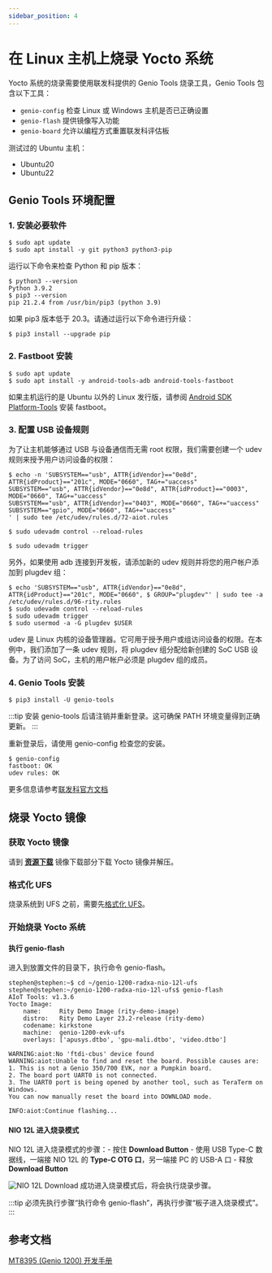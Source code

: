 ```yaml
---
sidebar_position: 4
---
```


# 在 Linux 主机上烧录 Yocto 系统

Yocto 系统的烧录需要使用联发科提供的 Genio Tools 烧录工具，Genio Tools 包含以下工具：

- `genio-config` 检查 Linux 或 Windows 主机是否已正确设置
- `genio-flash` 提供镜像写入功能
- `genio-board` 允许以编程方式重置联发科评估板

测试过的 Ubuntu 主机：

- Ubuntu20
- Ubuntu22

## Genio Tools 环境配置

### 1. 安装必要软件

```
$ sudo apt update
$ sudo apt install -y git python3 python3-pip
```

运行以下命令来检查 Python 和 pip 版本：

```
$ python3 --version
Python 3.9.2
$ pip3 --version
pip 21.2.4 from /usr/bin/pip3 (python 3.9)
```

如果 pip3 版本低于 20.3。请通过运行以下命令进行升级：

```
$ pip3 install --upgrade pip
```

### 2. Fastboot 安装

```
$ sudo apt update
$ sudo apt install -y android-tools-adb android-tools-fastboot
```

如果主机运行的是 Ubuntu 以外的 Linux 发行版，请参阅 [Android SDK Platform-Tools](https://developer.android.com/studio/releases/platform-tools) 安装 fastboot。

### 3. 配置 USB 设备规则

为了让主机能够通过 USB 与设备通信而无需 root 权限，我们需要创建一个 udev 规则来授予用户访问设备的权限：

```
$ echo -n 'SUBSYSTEM=="usb", ATTR{idVendor}=="0e8d", ATTR{idProduct}=="201c", MODE="0660", TAG+="uaccess"
SUBSYSTEM=="usb", ATTR{idVendor}=="0e8d", ATTR{idProduct}=="0003", MODE="0660", TAG+="uaccess"
SUBSYSTEM=="usb", ATTR{idVendor}=="0403", MODE="0660", TAG+="uaccess"
SUBSYSTEM=="gpio", MODE="0660", TAG+="uaccess"
' | sudo tee /etc/udev/rules.d/72-aiot.rules

$ sudo udevadm control --reload-rules

$ sudo udevadm trigger
```

另外，如果使用 adb 连接到开发板，请添加新的 udev 规则并将您的用户帐户添加到 plugdev 组：

```
$ echo 'SUBSYSTEM=="usb", ATTR{idVendor}=="0e8d", ATTR{idProduct}=="201c", MODE="0660", $ GROUP="plugdev"' | sudo tee -a /etc/udev/rules.d/96-rity.rules
$ sudo udevadm control --reload-rules
$ sudo udevadm trigger
$ sudo usermod -a -G plugdev $USER
```

udev 是 Linux 内核的设备管理器。它可用于授予用户或组访问设备的权限。在本例中，我们添加了一条 udev 规则，将 plugdev 组分配给新创建的 SoC USB 设备。为了访问 SoC，主机的用户帐户必须是 plugdev 组的成员。

### 4. Genio Tools 安装

```
$ pip3 install -U genio-tools
```

:::tip
安装 genio-tools 后请注销并重新登录。这可确保 PATH 环境变量得到正确更新。
:::

重新登录后，请使用 genio-config 检查您的安装。

```
$ genio-config
fastboot: OK
udev rules: OK
```

更多信息请参考[联发科官方文档](https://mediatek.gitlab.io/aiot/doc/aiot-dev-guide/master/sw/yocto/get-started/env-setup/flash-env-linux.html)

## 烧录 Yocto 镜像

### 获取 Yocto 镜像

请到 [**资源下载**](../download/README) 镜像下载部分下载 Yocto 镜像并解压。

### 格式化 UFS

烧录系统到 UFS 之前，需要先[格式化 UFS](/nio/nio12l/installation/format-ufs)。

### 开始烧录 Yocto 系统

#### 执行 genio-flash

进入到放置文件的目录下，执行命令 genio-flash。

```
stephen@stephen:~$ cd ~/genio-1200-radxa-nio-12l-ufs
stephen@stephen:~/genio-1200-radxa-nio-12l-ufs$ genio-flash
AIoT Tools: v1.3.6
Yocto Image:
	name:     Rity Demo Image (rity-demo-image)
	distro:   Rity Demo Layer 23.2-release (rity-demo)
	codename: kirkstone
	machine:  genio-1200-evk-ufs
	overlays: ['apusys.dtbo', 'gpu-mali.dtbo', 'video.dtbo']

WARNING:aiot:No 'ftdi-cbus' device found
WARNING:aiot:Unable to find and reset the board. Possible causes are:
1. This is not a Genio 350/700 EVK, nor a Pumpkin board.
2. The board port UART0 is not connected.
3. The UART0 port is being opened by another tool, such as TeraTerm on Windows.
You can now manually reset the board into DOWNLOAD mode.

INFO:aiot:Continue flashing...
```

#### NIO 12L 进入烧录模式

NIO 12L 进入烧录模式的步骤：- 按住 **Download Button** - 使用 USB Type-C 数据线，一端接 NIO 12L 的 **Type-C OTG 口**，另一端接 PC 的 USB-A 口 - 释放 **Download Button**

![NIO 12L Download](/img/nio/nio12l/n12l_download.webp)
成功进入烧录模式后，将会执行烧录步骤。

:::tip
必须先执行步骤“执行命令 genio-flash”，再执行步骤“板子进入烧录模式”。
:::

## 参考文档

[MT8395 (Genio 1200) 开发手册](https://mediatek.gitlab.io/aiot/doc/aiot-dev-guide/master/hw/mt8395-soc.html)

